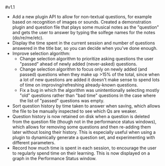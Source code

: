 #v1.1
* Add a new plugin API to allow for non-textual questions, for example based on recognition of images or sounds. Created a demonstration plugin and question file that plays some musical notes as the "question" and gets the user to answer by typing the solfege names for the notes (do/re/me/etc). 
* Display the time spent in the current session and number of questions answered in the title bar, so you can decide when you've done enough.
* Improve selection algorithm:
    * Change selection algorithm to prioritize asking questions the user "passed" ahead of newly added (never-asked) questions. 
    * Change selection algorithm to focus only on newly added (and passed) questions when they make up >15% of the total, since when a lot of new questions are added it doesn't make sense to spend lots of time on improving/refreshing already-known questions. 
    * Fix a bug in which the algorithm was unintentionally selecting mostly "old" questions rather than "bad time" questions in the case where the list of "passed" questions was empty.
* Sort question history by time taken to answer when saving, which allows the file to be manually inspected to see which Qs are weaker.
* Question history is now retained on disk when a question is deleted from the question file (though not in the performance status windows), which allows for removing some questions and then re-adding them later without losing their history. This is especially useful when using a plugin to dynamically generate a question set, and experimenting with different parameters. 
* Record how much time is spent in each session, to encourage the user to regularly spend time on their learning. This is now displayed on a graph in the Performance Status window. 
